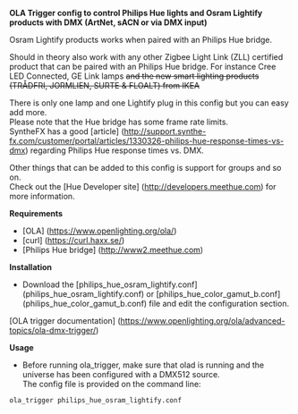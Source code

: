 **OLA Trigger config to control Philips Hue lights and Osram Lightify products with DMX (ArtNet, sACN or via DMX input)**

Osram Lightify products works when paired with an Philips Hue bridge.

Should in theory also work with any other Zigbee Light Link (ZLL) certified product that can be paired with an Philips Hue bridge.
For instance Cree LED Connected, GE Link lamps ~~and the new smart lighting products (TRÅDFRI, JORMLIEN, SURTE & FLOALT) from IKEA~~

There is only one lamp and one Lightify plug in this config but you can easy add more.    
Please note that the Hue bridge has some frame rate limits.  
SyntheFX has a good [article] (http://support.synthe-fx.com/customer/portal/articles/1330326-philips-hue-response-times-vs-dmx) regarding Philips Hue response times vs. DMX.

Other things that can be added to this config is support for groups and so on.  
Check out the [Hue Developer site] (http://developers.meethue.com) for more information.

**Requirements**

* [OLA] (https://www.openlighting.org/ola/)
* [curl] (https://curl.haxx.se/)
* [Philips Hue bridge] (http://www2.meethue.com)

**Installation**
  
* Download the [philips_hue_osram_lightify.conf] (philips_hue_osram_lightify.conf) or [philips_hue_color_gamut_b.conf] (philips_hue_color_gamut_b.conf) file and edit the configuration section.

[OLA trigger documentation] (https://www.openlighting.org/ola/advanced-topics/ola-dmx-trigger/)

**Usage** 

* Before running ola_trigger, make sure that olad is running and the universe has been configured with a DMX512 source.  
The config file is provided on the command line:

`ola_trigger philips_hue_osram_lightify.conf`
